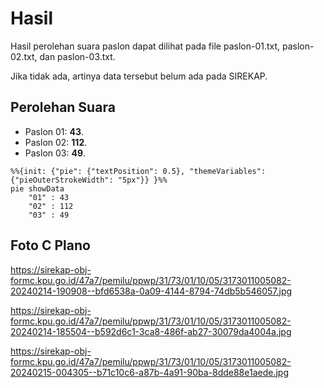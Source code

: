 # Hasil

Hasil perolehan suara paslon dapat dilihat pada file paslon-01.txt, paslon-02.txt, dan paslon-03.txt.

Jika tidak ada, artinya data tersebut belum ada pada SIREKAP.

## Perolehan Suara

 * Paslon 01: **43**.
 * Paslon 02: **112**.
 * Paslon 03: **49**.

```mermaid
%%{init: {"pie": {"textPosition": 0.5}, "themeVariables": {"pieOuterStrokeWidth": "5px"}} }%%
pie showData
    "01" : 43
    "02" : 112
    "03" : 49
```
## Foto C Plano

https://sirekap-obj-formc.kpu.go.id/47a7/pemilu/ppwp/31/73/01/10/05/3173011005082-20240214-190908--bfd6538a-0a09-4144-8794-74db5b546057.jpg

https://sirekap-obj-formc.kpu.go.id/47a7/pemilu/ppwp/31/73/01/10/05/3173011005082-20240214-185504--b592d6c1-3ca8-486f-ab27-30079da4004a.jpg

https://sirekap-obj-formc.kpu.go.id/47a7/pemilu/ppwp/31/73/01/10/05/3173011005082-20240215-004305--b71c10c6-a87b-4a91-90ba-8dde88e1aede.jpg
